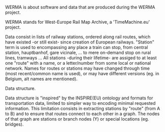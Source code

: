 WERMA is about software and data that are produced during the WERMA project.

WERMA stands for West-Europe Rail Map Archive, a 'TimeMachine.eu' project.

Data consist in lists of railway stations, ordered along rail routes, which have existed -or still exist- since creation of European railways.
"Station" term is used to encompassing any place a train can stop, from central station, hauptbanhof, gare vicinale, ... to mere on-demand stop on rural lines, tramways ...
All stations -during their lifetime- are assiged to at least one "route" with a name, or a letter/number from some local or national network.
Names for routes or stations may have changed through time (most recent/common name is used), or may have different versions (eg. in Belgium, alt names are mentioned).

Data structure.

Data structure is "inspired" by the INSPIRE(EU) ontology and formats for transportation data, limited to simpler way to encoding minimal requested information.
This limitation consists in extracting stations by "route" (from A to B) and to ensure that routes connect to each other in a graph.
The nodes of that graph are stations or branch nodes (Y) or special locations (eg. bridges).
